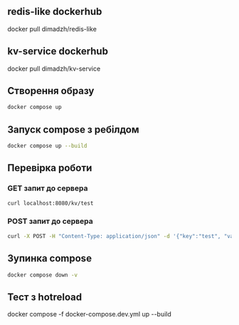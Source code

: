 ## redis-like dockerhub

docker pull dimadzh/redis-like

## kv-service dockerhub

docker pull dimadzh/kv-service

## Створення образу

```bash
docker compose up
```

## Запуск compose з ребілдом

```bash
docker compose up --build
```

## Перевірка роботи

### GET запит до сервера

```bash
curl localhost:8080/kv/test
```

### POST запит до сервера

```bash
curl -X POST -H "Content-Type: application/json" -d '{"key":"test", "value":"Hello, Redis!"}' localhost:8080/kv/
```

## Зупинка compose

```bash
docker compose down -v
```

## Тест з hotreload

docker compose -f docker-compose.dev.yml up --build
